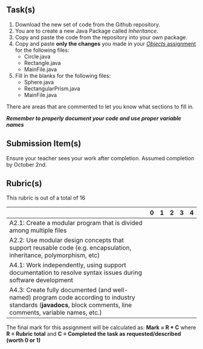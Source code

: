Task(s)
-------

1. Download the new set of code from the Github repository.  
2. You are to create a new Java Package called *Inheritance*.  
3. Copy and paste the code from the repository into your own package.
4. Copy and paste **only the changes** you made in your [*Objects* assignment](https://github.com/mrseidel-classes/ICS4U/tree/master/Assignments/04c%20-%20Objects%20Assignment) for the following files:
	* Circle.java
	* Rectangle.java
	* MainFile.java
5. Fill in the blanks for the following files:
	* Sphere.java
	* RectangularPrism.java
	* MainFile.java
 
There are areas that are commented to let you know what sections to fill in.

_**Remember to properly document your code and use proper variable names**_


Submission Item(s)
------------------
Ensure your teacher sees your work after completion.  Assumed completion by October 2nd.

Rubric(s)
---------
This rubric is out of a total of 16

| | 0 | 1 | 2 | 3 | 4 |
|---| --- | --- | --- | --- | --- |
|A2.1: Create a modular program that is divided among multiple files  | | | | | |
|A2.2: Use modular design concepts that support reusable code (e.g. encapsulation, inheritance, polymorphism, etc)  | | | | | |
|A4.1: Work independently, using support documentation to resolve syntax issues during software development  | | | | | |
|A4.3: Create fully documented (and well-named) program code according to industry standards (**javadocs**, block comments, line comments, variable names, etc.)  | | | | | |

The final mark for this assignment will be calculated as: __Mark = R * C__ where **R = Rubric total** and **C = Completed the task as requested/described (worth 0 or 1)**
